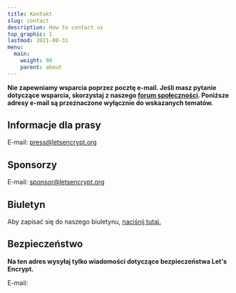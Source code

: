 ```yaml
---
title: Kontakt
slug: contact
description: How to contact us
top_graphic: 1
lastmod: 2021-08-31
menu:
  main:
    weight: 90
    parent: about
---
```


**Nie zapewniamy wsparcia poprzez pocztę e-mail. Jeśli masz pytanie dotyczące wsparcia, skorzystaj z naszego [forum społeczności](https://community.letsencrypt.org). Poniższe adresy e-mail są przeznaczone wyłącznie do wskazanych tematów.**

## Informacje dla prasy

E-mail: [press@letsencrypt.org](mailto:press@letsencrypt.org)

## Sponsorzy

E-mail: [sponsor@letsencrypt.org](mailto:sponsor@letsencrypt.org)

## Biuletyn

Aby zapisać się do naszego biuletynu, [naciśnij tutaj.](https://mailchi.mp/letsencrypt.org/fjp6ha1gad)

## Bezpieczeństwo

**Na ten adres wysyłaj tylko wiadomości dotyczące bezpieczeństwa Let's Encrypt.**

<span id="email">E-mail: </span>

<script>
  var parts = ["security", '@', "letsencrypt", ".", "org"];
  var anchor = document.createElement("a");
  anchor.href = "mailto:" + parts.join("");
  anchor.text = parts.join("");
  document.getElementById("email").appendChild(anchor)
</script>
